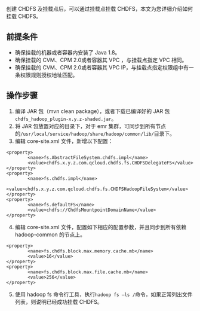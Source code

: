 
创建 CHDFS 及挂载点后，可以通过挂载点挂载 CHDFS，本文为您详细介绍如何挂载 CHDFS。

## 前提条件
- 确保挂载的机器或者容器内安装了 Java 1.8。
- 确保挂载的 CVM、CPM 2.0或者容器其 VPC ，与挂载点指定 VPC 相同。
- 确保挂载的 CVM、CPM 2.0或者容器其 VPC IP，与挂载点指定权限组中有一条权限规则授权地址匹配。

## 操作步骤
1.	编译 JAR 包（mvn clean package），或者下载已编译好的 JAR 包`chdfs_hadoop_plugin-x.y.z-shaded.jar`。
2.	将 JAR 包放置对应的目录下，对于 emr 集群，可同步到所有节点的`/usr/local/service/hadoop/share/hadoop/common/lib/`目录下。
3.	编辑 core-site.xml 文件，新增以下配置：
```
<property>
        <name>fs.AbstractFileSystem.chdfs.impl</name>
        <value>chdfs.x.y.z.com.qcloud.chdfs.fs.CHDFSDelegateFS</value>
</property>
<property>
        <name>fs.chdfs.impl</name>
        <value>chdfs.x.y.z.com.qcloud.chdfs.fs.CHDFSHadoopFileSystem</value>
</property>
<property>
        <name>fs.defaultFS</name>
        <value>chdfs://ChdfsMountpointDomainName</value>
</property>
```
4.	编辑 core-site.xml 文件，配置如下相应的配置参数，并且同步到所有依赖 hadoop-common 的节点上。
```
<property>
        <name>fs.chdfs.block.max.memory.cache.mb</name>
        <value>16</value>
</property>
<property>
        <name>fs.chdfs.block.max.file.cache.mb</name>
        <value>256</value>
</property>
```
5.	使用 hadoop fs 命令行工具，执行`hadoop fs –ls /`命令，如果正常列出文件列表，则说明已经成功挂载 CHDFS。
